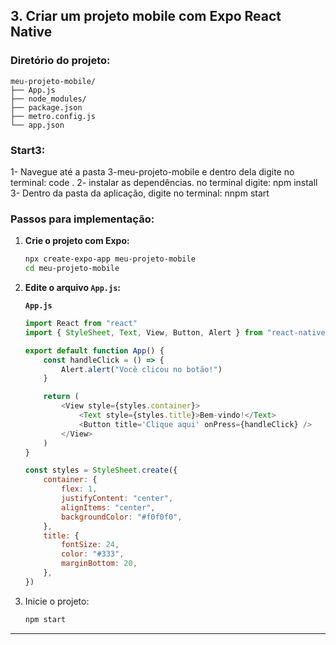 ## **3. Criar um projeto mobile com Expo React Native**

### Diretório do projeto:

```
meu-projeto-mobile/
├── App.js
├── node_modules/
├── package.json
├── metro.config.js
└── app.json
```

### Start3:

1- Navegue até a pasta 3-meu-projeto-mobile e dentro dela digite no terminal: code .
2- instalar as dependências. no terminal digite: npm install
3- Dentro da pasta da aplicação, digite no terminal: nnpm start

### Passos para implementação:

1. **Crie o projeto com Expo:**

    ```bash
    npx create-expo-app meu-projeto-mobile
    cd meu-projeto-mobile
    ```

2. **Edite o arquivo `App.js`:**

    **`App.js`**

    ```javascript
    import React from "react"
    import { StyleSheet, Text, View, Button, Alert } from "react-native"

    export default function App() {
        const handleClick = () => {
            Alert.alert("Você clicou no botão!")
        }

        return (
            <View style={styles.container}>
                <Text style={styles.title}>Bem-vindo!</Text>
                <Button title='Clique aqui' onPress={handleClick} />
            </View>
        )
    }

    const styles = StyleSheet.create({
        container: {
            flex: 1,
            justifyContent: "center",
            alignItems: "center",
            backgroundColor: "#f0f0f0",
        },
        title: {
            fontSize: 24,
            color: "#333",
            marginBottom: 20,
        },
    })
    ```

3. Inicie o projeto:
    ```bash
    npm start
    ```

---
